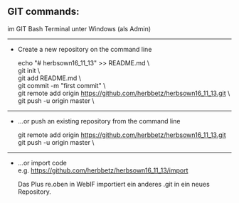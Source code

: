 ## GIT commands:
im GIT Bash Terminal unter Windows (als Admin)

------------------------------------------------
+ Create a new repository on the command line

  echo "# herbsown16_11_13" >> README.md \  
  git init \  
  git add README.md \  
  git commit -m "first commit" \  
  git remote add origin https://github.com/herbbetz/herbsown16_11_13.git \  
  git push -u origin master \
------------------------------------------------
+ ...or push an existing repository from the command line

  git remote add origin https://github.com/herbbetz/herbsown16_11_13.git \
  git push -u origin master \
------------------------------------------------
+ ...or import code \
  e.g. https://github.com/herbbetz/herbsown16_11_13/import

  Das Plus re.oben in WebIF importiert ein anderes .git in ein neues Repository.
